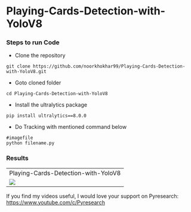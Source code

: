 # Playing-Cards-Detection-with-YoloV8


### Steps to run Code

- Clone the repository
```
git clone https://github.com/noorkhokhar99/Playing-Cards-Detection-with-YoloV8.git
```

- Goto cloned folder
```
cd Playing-Cards-Detection-with-YoloV8
```

- Install the ultralytics package
```
pip install ultralytics==8.0.0
```

- Do Tracking with mentioned command below
```
#imagefile
python filename.py
```



### Results
<table>
  <tr>
    <td>Playing-Cards-Detection-with-YoloV8</td>
  </tr>
  <tr>
    <td><img src="https://github.com/noorkhokhar99/Playing-Cards-Detection-with-YoloV8/blob/main/Blue%20Bold%20Business%20YouTube%20Thumbnail.png"></td>
  </tr>
 </table>



If you find my videos useful,  I would love your support on Pyresearch: https://www.youtube.com/c/Pyresearch
